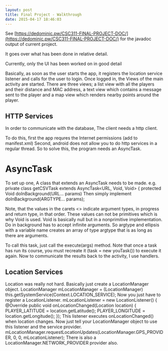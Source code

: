 ```yaml
---
layout: post
title: Final Project - Walkthrough
date: 2015-04-17 18:46:03
---
```


See [https://dedominic.pw/CSC311-FINAL-PROJECT-DOC/](https://dedominic.pw/CSC311-FINAL-PROJECT-DOC/) for the javadoc output of current project.

It goes over what has been done in relative detail.

Currently, only the UI has been worked on in good detail

Basically, as soon as the user starts the app, it registers the location service listener and calls for the user to login.
Once logged in, the Views of the main activity are started.
There are three views; a list view with all the players and their distance and MAC address, a text view which contains a message sent to the player and a map view which renders nearby points around the player.

HTTP Services
--------------

In order to communicate with the database, The client needs a http client.

To do this, first the app requres the Internet permissions (add to manifest.xml)
	    <uses-permission android:name="android.permission.INTERNET" />
Second, android does not allow you to do http services in a regular thread.
So to solve this, the program needs an AsyncTask.

AsyncTask
==========

To set up one, A class that extends an AsyncTask needs to be made.
e.g.
	private class getCSVTask extends AsyncTask<URL, Void, Void>
	{
		protected Void doInBackground(URL... params)
Then simply implement doInBackground(ARGTYPE... params);

Note, that the values in the carets <> indicate argument types, in progress and return type, in that order.
These values can not be primitives which is why Void is used.
Void is basically null but in a nonprimitive implementation.
Do in background has to accept infinite arguments.
So argtype and ellipsis with a variable name creates an array of type argtype that is as long as there are arguments.

To call this task, just call the execute(args) method.
Note that once a task has run its course, you must recreate it (task = new youTask()) to execute it again.
Now to communicate the results back to the activity, I use handlers.

Location Services
------------------

Location was really not hard. Basically just create a LocationManager object.
	LocationManager mLocationManager = (LocationManager) this.getSystemService(Context.LOCATION_SERVICE);
Now you just have to register a LocationListener.
	mLocationListener = new LocationListener()
	{
		@Override
		public void onLocationChanged(Location location)
	{
		PLAYER_LATITUDE = location.getLatitude();
		PLAYER_LONGITUDE = location.getLongitude();
	});
This listener executes onLocationChanged() when location changes.
Now just tell your LocationManager object to use this listener and the service provider.
	mLocationManager.requestLocationUpdates(LocationManager.GPS_PROVIDER, 0, 0, mLocationListener);
There is also a LocationManager.NETWORK\_PROVIDER provider also.
